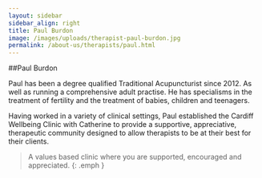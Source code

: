 ```yaml
---
layout: sidebar
sidebar_align: right
title: Paul Burdon
image: /images/uploads/therapist-paul-burdon.jpg
permalink: /about-us/therapists/paul.html
---
```


##Paul Burdon 

Paul has been a degree qualified Traditional Acupuncturist since 2012. 
As well as running a comprehensive adult practise. He has specialisms in the treatment of fertility and the treatment of babies, children and teenagers.


Having worked in a variety of clinical settings, Paul established the Cardiff Wellbeing Clinic with Catherine to provide a supportive, appreciative, therapeutic community designed to allow therapists to be at their best for their clients.

> A values based clinic where you are supported, encouraged and appreciated.
{: .emph }
